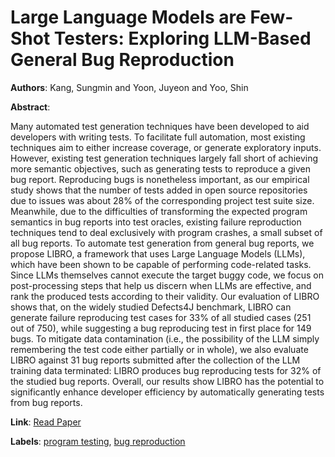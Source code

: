 # Large Language Models are Few-Shot Testers: Exploring LLM-Based General Bug Reproduction

**Authors**: Kang, Sungmin and Yoon, Juyeon and Yoo, Shin

**Abstract**:

Many automated test generation techniques have been developed to aid developers with writing tests. To facilitate full automation, most existing techniques aim to either increase coverage, or generate exploratory inputs. However, existing test generation techniques largely fall short of achieving more semantic objectives, such as generating tests to reproduce a given bug report. Reproducing bugs is nonetheless important, as our empirical study shows that the number of tests added in open source repositories due to issues was about 28\% of the corresponding project test suite size. Meanwhile, due to the difficulties of transforming the expected program semantics in bug reports into test oracles, existing failure reproduction techniques tend to deal exclusively with program crashes, a small subset of all bug reports. To automate test generation from general bug reports, we propose LIBRO, a framework that uses Large Language Models (LLMs), which have been shown to be capable of performing code-related tasks. Since LLMs themselves cannot execute the target buggy code, we focus on post-processing steps that help us discern when LLMs are effective, and rank the produced tests according to their validity. Our evaluation of LIBRO shows that, on the widely studied Defects4J benchmark, LIBRO can generate failure reproducing test cases for 33\% of all studied cases (251 out of 750), while suggesting a bug reproducing test in first place for 149 bugs. To mitigate data contamination (i.e., the possibility of the LLM simply remembering the test code either partially or in whole), we also evaluate LIBRO against 31 bug reports submitted after the collection of the LLM training data terminated: LIBRO produces bug reproducing tests for 32\% of the studied bug reports. Overall, our results show LIBRO has the potential to significantly enhance developer efficiency by automatically generating tests from bug reports.

**Link**: [Read Paper](https://doi.org/10.1109/ICSE48619.2023.00194)

**Labels**: [program testing](../../labels/program_testing.md), [bug reproduction](../../labels/bug_reproduction.md)
